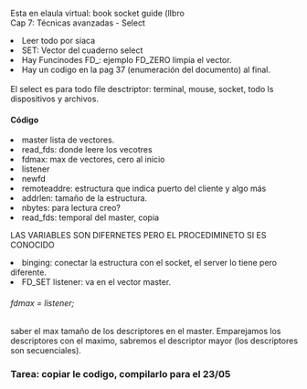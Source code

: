 Esta en elaula virtual: book socket guide (lIbro <br>
Cap 7: Técnicas avanzadas - Select<br>

<li>Leer todo por siaca</li>
<li>SET: Vector del cuaderno select</li>
<li>Hay Funcinodes FD_: ejemplo FD_ZERO limpia el vector. </li>
 <li> Hay un codigo en la pag 37 (enumeración del documento) al final.</li>
 
 <br>
 El select es para todo file desctriptor: terminal, mouse, socket, todo ls dispositivos y archivos.


<h4> Código </h4>
<li>master lista de vectores. </li>
<li> read_fds: donde leere los vecotres </li>
<li> fdmax: max de vectores, cero al inicio </li>
<li> listener </li>
<li> newfd </li>
<li> remoteaddre: estructura que indica puerto del cliente y algo más </li>
<li> addrlen: tamaño de la estructura. </li>
<li> nbytes: para lectura creo? </li>
<li> read_fds: temporal del master, copia </li>

LAS VARIABLES SON DIFERNETES PERO EL PROCEDIMINETO SI ES CONOCIDO <br>
<li> binging: conectar la estructura con el socket, el server lo tiene pero diferente.</li>
<li> FD_SET listener: va en el vector master.</li>

<h6>fdmax = listener;</h6>
saber el max tamaño de los descriptores en el master. Emparejamos los descriptores con el maximo, sabremos el descriptor mayor (los descriptores son secuenciales).

<h3> Tarea: copiar le codigo, compilarlo para el 23/05</h3>
